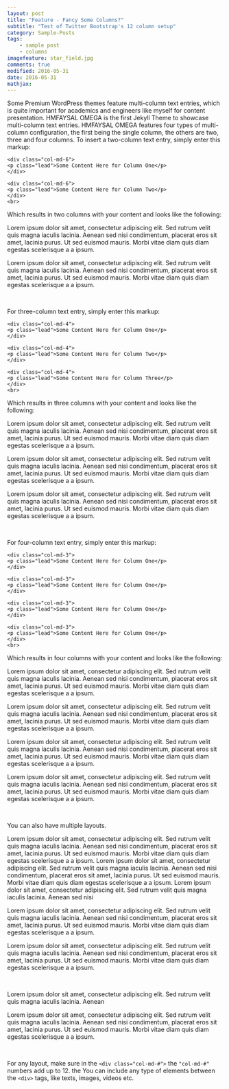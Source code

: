 ```yaml
---
layout: post
title: "Feature - Fancy Some Columns?"
subtitle: "Test of Twitter Bootstrap's 12 column setup"
category: Sample-Posts
tags: 
    - sample post
    - columns
imagefeature: star_field.jpg
comments: true
modified: 2016-05-31
date: 2016-05-31
mathjax: 
---
```


Some Premium WordPress themes feature multi-column text entries, which is quite important for academics and engineers like myself for content presentation. HMFAYSAL OMEGA is the first Jekyll Theme to showcase multi-column text entries. HMFAYSAL OMEGA features four types of multi-column configuration, the first being the single column, the others are two, three and four columns. To insert a two-column text entry, simply enter this markup:

    <div class="col-md-6">  
    <p class="lead">Some Content Here for Column One</p>  
    </div>  
    
    <div class="col-md-6">  
    <p class="lead">Some Content Here for Column Two</p>  
    </div>
    <br>

<!--summary-->

Which results in two columns with your content and looks like the following:

<div class="col-md-6">  
<p class="lead">Lorem ipsum dolor sit amet, consectetur adipiscing elit. Sed rutrum velit quis magna iaculis lacinia. Aenean sed nisi condimentum, placerat eros sit amet, lacinia purus. Ut sed euismod mauris. Morbi vitae diam quis diam egestas scelerisque a a ipsum.</p>  
</div>  

<div class="col-md-6">  
<p class="lead">Lorem ipsum dolor sit amet, consectetur adipiscing elit. Sed rutrum velit quis magna iaculis lacinia. Aenean sed nisi condimentum, placerat eros sit amet, lacinia purus. Ut sed euismod mauris. Morbi vitae diam quis diam egestas scelerisque a a ipsum.</p>  
</div> 
<br>  

For three-column text entry, simply enter this markup:

    <div class="col-md-4">  
    <p class="lead">Some Content Here for Column One</p>  
    </div>  
    
    <div class="col-md-4">  
    <p class="lead">Some Content Here for Column Two</p>  
    </div>  
    
    <div class="col-md-4">  
    <p class="lead">Some Content Here for Column Three</p>  
    </div> 
    <br>  

Which results in three columns with your content and looks like the following:

<div class="col-md-4">  
<p class="lead">Lorem ipsum dolor sit amet, consectetur adipiscing elit. Sed rutrum velit quis magna iaculis lacinia. Aenean sed nisi condimentum, placerat eros sit amet, lacinia purus. Ut sed euismod mauris. Morbi vitae diam quis diam egestas scelerisque a a ipsum.</p>  
</div>  

<div class="col-md-4">  
<p class="lead">Lorem ipsum dolor sit amet, consectetur adipiscing elit. Sed rutrum velit quis magna iaculis lacinia. Aenean sed nisi condimentum, placerat eros sit amet, lacinia purus. Ut sed euismod mauris. Morbi vitae diam quis diam egestas scelerisque a a ipsum.</p>  
</div>  

<div class="col-md-4">  
<p class="lead">Lorem ipsum dolor sit amet, consectetur adipiscing elit. Sed rutrum velit quis magna iaculis lacinia. Aenean sed nisi condimentum, placerat eros sit amet, lacinia purus. Ut sed euismod mauris. Morbi vitae diam quis diam egestas scelerisque a a ipsum.</p>  
</div> 
<br>  

For four-column text entry, simply enter this markup:

    <div class="col-md-3">  
    <p class="lead">Some Content Here for Column One</p>  
    </div>  
    
    <div class="col-md-3">  
    <p class="lead">Some Content Here for Column One</p>  
    </div>  
    
    <div class="col-md-3">  
    <p class="lead">Some Content Here for Column One</p>  
    </div>  
    
    <div class="col-md-3">  
    <p class="lead">Some Content Here for Column One</p>  
    </div>
    <br>

Which results in four columns with your content and looks like the following:

<div class="col-md-3">  
<p class="lead">Lorem ipsum dolor sit amet, consectetur adipiscing elit. Sed rutrum velit quis magna iaculis lacinia. Aenean sed nisi condimentum, placerat eros sit amet, lacinia purus. Ut sed euismod mauris. Morbi vitae diam quis diam egestas scelerisque a a ipsum.</p>  
</div>  

<div class="col-md-3">  
<p class="lead">Lorem ipsum dolor sit amet, consectetur adipiscing elit. Sed rutrum velit quis magna iaculis lacinia. Aenean sed nisi condimentum, placerat eros sit amet, lacinia purus. Ut sed euismod mauris. Morbi vitae diam quis diam egestas scelerisque a a ipsum.</p>  
</div>  

<div class="col-md-3">  
<p class="lead">Lorem ipsum dolor sit amet, consectetur adipiscing elit. Sed rutrum velit quis magna iaculis lacinia. Aenean sed nisi condimentum, placerat eros sit amet, lacinia purus. Ut sed euismod mauris. Morbi vitae diam quis diam egestas scelerisque a a ipsum.</p>  
</div>  

<div class="col-md-3">  
<p class="lead">Lorem ipsum dolor sit amet, consectetur adipiscing elit. Sed rutrum velit quis magna iaculis lacinia. Aenean sed nisi condimentum, placerat eros sit amet, lacinia purus. Ut sed euismod mauris. Morbi vitae diam quis diam egestas scelerisque a a ipsum.</p>  
</div>
<br>

You can also have multiple layouts.

<div class="col-md-6">  
<p class="lead">Lorem ipsum dolor sit amet, consectetur adipiscing elit. Sed rutrum velit quis magna iaculis lacinia. Aenean sed nisi condimentum, placerat eros sit amet, lacinia purus. Ut sed euismod mauris. Morbi vitae diam quis diam egestas scelerisque a a ipsum. Lorem ipsum dolor sit amet, consectetur adipiscing elit. Sed rutrum velit quis magna iaculis lacinia. Aenean sed nisi condimentum, placerat eros sit amet, lacinia purus. Ut sed euismod mauris. Morbi vitae diam quis diam egestas scelerisque a a ipsum. Lorem ipsum dolor sit amet, consectetur adipiscing elit. Sed rutrum velit quis magna iaculis lacinia. Aenean sed nisi</p>  
</div>  

<div class="col-md-3">  
<p class="lead">Lorem ipsum dolor sit amet, consectetur adipiscing elit. Sed rutrum velit quis magna iaculis lacinia. Aenean sed nisi condimentum, placerat eros sit amet, lacinia purus. Ut sed euismod mauris. Morbi vitae diam quis diam egestas scelerisque a a ipsum.</p>  
</div>  

<div class="col-md-3">  
<p class="lead">Lorem ipsum dolor sit amet, consectetur adipiscing elit. Sed rutrum velit quis magna iaculis lacinia. Aenean sed nisi condimentum, placerat eros sit amet, lacinia purus. Ut sed euismod mauris. Morbi vitae diam quis diam egestas scelerisque a a ipsum.</p>  
</div>
<br>

<div class="col-md-4">  
<p class="lead">Lorem ipsum dolor sit amet, consectetur adipiscing elit. Sed rutrum velit quis magna iaculis lacinia. Aenean</p>  
</div>  

<div class="col-md-8">  
<p class="lead">Lorem ipsum dolor sit amet, consectetur adipiscing elit. Sed rutrum velit quis magna iaculis lacinia. Aenean sed nisi condimentum, placerat eros sit amet, lacinia purus. Ut sed euismod mauris. Morbi vitae diam quis diam egestas scelerisque a a ipsum.</p>  
</div>  
<br>

For any layout, make sure in the `<div class="col-md-#">` the `"col-md-#"` numbers add up to 12. the You can include any type of elements between the `<div>` tags, like texts, images, videos etc.
